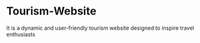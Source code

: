 # Tourism-Website
It  is a dynamic and user-friendly tourism website designed to inspire travel enthusiasts
